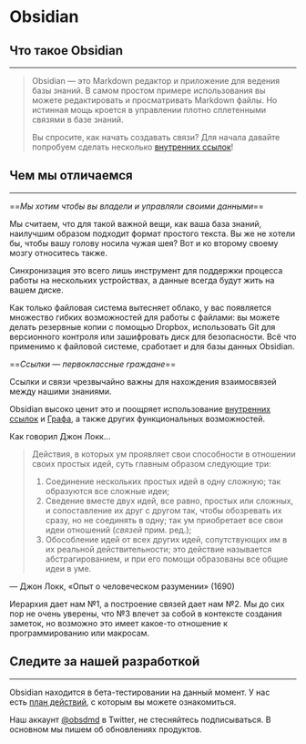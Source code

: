 # Obsidian
## Что такое Obsidian
---
>Obsidian — это Markdown редактор и приложение для ведения базы знаний.
>В самом простом примере использования вы можете редактировать и просматривать Markdown файлы. Но истинная мощь кроется в управлении плотно сплетенными связями в базе знаний.
>
>Вы спросите, как начать создавать связи? Для начала давайте попробуем сделать несколько [внутренних ссылок](https://publish.obsidian.md/help-ru/%D0%A0%D1%83%D0%BA%D0%BE%D0%B2%D0%BE%D0%B4%D1%81%D1%82%D0%B2%D0%B0/%D0%A1%D0%BE%D0%B7%D0%B4%D0%B0%D0%BD%D0%B8%D0%B5+%D0%B2%D0%BD%D1%83%D1%82%D1%80%D0%B5%D0%BD%D0%BD%D0%B8%D1%85+%D1%81%D1%81%D1%8B%D0%BB%D0%BE%D0%BA)!


## Чем мы отличаемся
---
==_Мы хотим чтобы вы владели и управляли своими данными_==

Мы считаем, что для такой важной вещи, как ваша база знаний, наилучшим образом подходит формат простого текста. Вы же не хотели бы, чтобы вашу голову носила чужая шея? Вот и ко второму своему мозгу относитесь также.

Синхронизация это всего лишь инструмент для поддержки процесса работы на нескольких устройствах, а данные всегда будут жить на вашем диске.

Как только файловая система вытесняет облако, у вас появляется множество гибких возможностей для работы с файлами: вы можете делать резервные копии с помощью Dropbox, использовать Git для версионного контроля или зашифровать диск для безопасности. Всё что применимо к файловой системе, сработает и для базы данных Obsidian.

==_Ссылки — первоклассные граждане_==

Ссылки и связи чрезвычайно важны для нахождения взаимосвязей между нашими знаниями.

Obsidian высоко ценит это и поощряет использование [внутренних ссылок](https://publish.obsidian.md/help-ru/%D0%A0%D1%83%D0%BA%D0%BE%D0%B2%D0%BE%D0%B4%D1%81%D1%82%D0%B2%D0%B0/%D0%A1%D0%BE%D0%B7%D0%B4%D0%B0%D0%BD%D0%B8%D0%B5+%D0%B2%D0%BD%D1%83%D1%82%D1%80%D0%B5%D0%BD%D0%BD%D0%B8%D1%85+%D1%81%D1%81%D1%8B%D0%BB%D0%BE%D0%BA) и [Графа](https://publish.obsidian.md/help-ru/%D0%9F%D0%BB%D0%B0%D0%B3%D0%B8%D0%BD%D1%8B/%D0%93%D1%80%D0%B0%D1%84), а также других функциональных возможностей.

Как говорил Джон Локк...

> Действия, в которых ум проявляет свои способности в отношении своих простых идей, суть главным образом следующие три:
> 
> 1. Соединение нескольких простых идей в одну сложную; так образуются все сложные идеи;
> 2. Сведение вместе двух идей, все равно, простых или сложных, и сопоставление их друг с другом так, чтобы обозревать их сразу, но не соединять в одну; так ум приобретает все свои идеи отношений (_связей_ прим. ред.);
> 3. Обособление идей от всех других идей, сопутствующих им в их реальной действительности; это действие называется абстрагированием, и при его помощи образованы все общие идеи в уме.

— Джон Локк, «Опыт о человеческом разумении» (1690)

Иерархия дает нам №1, а построение связей дает нам №2. Мы до сих пор не очень уверены, что №3 влечет за собой в контексте создания заметок, но возможно это имеет какое-то отношение к программированию или макросам.

## Следите за нашей разработкой
---
Obsidian находится в бета-тестировании на данный момент. У нас есть [план действий](https://trello.com/b/Psqfqp7I/obsidian-roadmap), с которым вы можете ознакомиться.

Наш аккаунт [@obsdmd](https://twitter.com/obsdmd) в Twitter, не стесняйтесь подписываться. В основном мы пишем об обновлениях продуктов.
